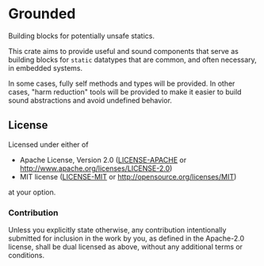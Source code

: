 # Grounded

Building blocks for potentially unsafe statics.

This crate aims to provide useful and sound components that serve as building blocks for `static` datatypes that are common, and often necessary, in embedded systems.

In some cases, fully self methods and types will be provided. In other cases, "harm reduction" tools will be provided to make it easier to build sound abstractions and avoid undefined behavior.

## License

Licensed under either of

- Apache License, Version 2.0 ([LICENSE-APACHE](LICENSE-APACHE) or
  <http://www.apache.org/licenses/LICENSE-2.0>)
- MIT license ([LICENSE-MIT](LICENSE-MIT) or <http://opensource.org/licenses/MIT>)

at your option.

### Contribution

Unless you explicitly state otherwise, any contribution intentionally submitted
for inclusion in the work by you, as defined in the Apache-2.0 license, shall be
dual licensed as above, without any additional terms or conditions.
